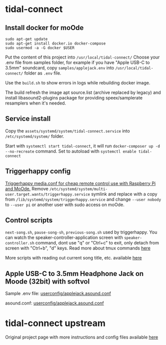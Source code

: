 # tidal-connect

## Install docker for moOde

```code
sudo apt-get update
sudo apt-get install docker.io docker-compose
sudo usermod -a -G docker $USER
```

Put the content of this project into `/usr/local/tidal-connect/`
Choose your .env file from samples folder, for example if you have "Apple USB-C to 3.5mm" soundcard, copy `samples/applejack.env` into `/usr/local/tidal-connect/` folder as `.env` file.

Use the `build.sh` to show errors in logs while rebuilding docker image.

The build refresh the image apt source.list (archive replaced by legacy) and install libasound2-plugins package for providing speex/samplerate resamplers when it's needed.

## Service install

Copy the `assets/systemd/system/tidal-connect.service` into `/etc/systemd/system/` folder.

Start with `systemctl start tidal-connect`, it will run `docker-composer up -d --no-recreate` command.
Set to autoload with `systemctl enable tidal-connect`

## Triggerhappy config
[Triggerhappy media.conf for cheap remote control use with Raspberry Pi and MoOde.](https://github.com/zamiere/tidal-connect/blob/main/assets/triggerhappy/triggers.d/media.conf)
Remove `/etc/systemd/system/multi-user.target.wants/triggerhappy.service` symlink and replace with a copy from `/lib/systemd/system/triggerhappy.service` and change `--user nobody` to `--user pi` or another user with sudo access on moOde.

## Control scripts

`next-song.sh`, `pause-song-sh`, `previous-song.sh` used by triggerhappy.
You can watch the speaker-controller-application screen with `speaker-controller.sh` command, dont use "q" or "Ctrl+c" to exit, only detach from screen with "Ctrl+b", "d" keys.
Read more about tmux commands [here](https://man7.org/linux/man-pages/man1/tmux.1.html)

More scripts with reading out current song title, etc. available [here](https://github.com/ce-designs/tidal-connect-docker)

## Apple USB-C to 3.5mm Headphone Jack on Moode (32bit) with softvol

Sample .env file:
[userconfig/applejack.asound.conf](https://github.com/zamiere/tidal-connect/blob/main/samples/applejack.env)

asound.conf:
[userconfig/applejack.asound.conf](https://github.com/zamiere/tidal-connect/blob/main/userconfig/applejack.asound.conf)

# tidal-connect upstream

Original project page with more instructions and config files available [here](https://github.com/GioF71/tidal-connect/)
